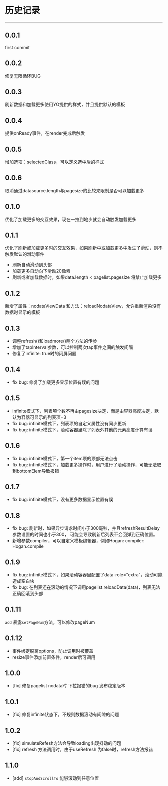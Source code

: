# 历史记录

---


## 0.0.1
first commit

## 0.0.2
修复无限循环BUG

## 0.0.3
刷新数据和加载更多使用YO提供的样式，并且提供默认的模板

## 0.0.4
提供onReady事件，在render完成后触发

## 0.0.5
增加选项：selectedClass，可以定义选中后的样式

## 0.0.6
取消通过datasource.length与pagesize的比较来限制是否可以加载更多

## 0.1.0
优化了加载更多的交互效果，现在一拉到地步就会自动触发加载更多

## 0.1.1
优化了刷新或加载更多时的交互效果，如果刷新中或加载更多中发生了滑动，则不触发默认的滑动事件
* 刷新自动滑动到头部
* 加载更多自动向下滑动20像素
* 刷新或者加载数据时，如果data.length < pagelist.pagesize 将禁止加载更多

## 0.1.2
新增了属性：nodataViewData 和方法：reloadNodataView，允许重新渲染没有数据时显示的模板

## 0.1.3
* 调整refresh()和loadmore()两个方法的传参
* 增加了tapInterval参数，可以控制两次tap事件之间的触发间隔
* 修复了infinite: true时的闪屏问题

## 0.1.4
* fix bug: 修复了加载更多显示位置有误的问题

## 0.1.5
* infinite模式下，列表项个数不再由pagesize决定，而是由容器高度决定，默认为容器可显示的列表项+3
* fix bug: infinite模式下，列表项的自定义属性没有同步更新
* fix bug: infinite模式下，滚动容器里除了列表外其他的元素高度计算有误

## 0.1.6
* fix bug: infinite模式下，第一个item项的顶部无法点击
* fix bug: infinite模式下，加载更多操作时，用户进行了滚动操作，可能无法取到bottomElem导致报错

## 0.1.7
* fix bug: infinite模式下，没有更多数据显示位置有误

## 0.1.8
* fix bug: 刷新时，如果异步请求时间小于300毫秒，并且refreshResultDelay参数设置的时间也小于300，
可能会导致刷新后列表不会回弹到正确位置。
* 新增参数compiler，可以自定义模板编辑器，例如Hogan: compiler: Hogan.compile

## 0.1.9
* fix bug: infinite模式下，如果滚动容器里配置了data-role="extra"，滚动可能造成空白块
* fix bug: 在列表还在滚动的情况下调用pagelist.reloadData(data)，列表无法正确回滚到头部


## 0.1.11

`add` 暴露`setPageNum`方法，可以修改pageNum

## 0.1.12

* 事件绑定脱离options，防止调用时被覆盖
* resize事件添加前置条件，render后可调用

## 1.0.0
 * [fix] 修复pagelist nodata时 下拉报错的bug
发布稳定版本

## 1.0.1
 * [fix] 修复infinite状态下，不规则数据滚动有间隙的问题

## 1.0.2
 * [fix] simulateRefesh方法会导致loading出现抖动的问题
 * [fix] refresh 方法调用时，由于useRefresh 为false时，refresh方法报错

## 1.1.0
 * [add] `stopAndScrollTo` 能够滚动到任意位置